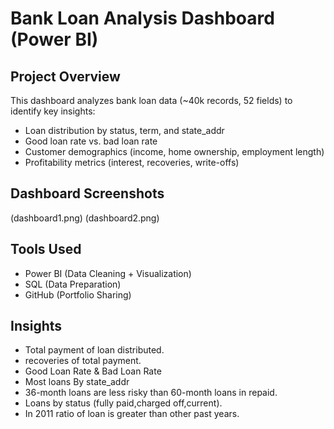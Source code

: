 # Bank Loan Analysis Dashboard (Power BI)

## Project Overview
This dashboard analyzes bank loan data (~40k records, 52 fields) to identify key insights:
- Loan distribution by status, term, and state_addr
- Good loan rate vs. bad loan rate
- Customer demographics (income, home ownership, employment length)
- Profitability metrics (interest, recoveries, write-offs)

## Dashboard Screenshots
(dashboard1.png)
(dashboard2.png)

## Tools Used
- Power BI (Data Cleaning + Visualization)
- SQL (Data Preparation)
- GitHub (Portfolio Sharing)

## Insights
- Total payment of loan distributed.
- recoveries of total payment.
- Good Loan Rate & Bad Loan Rate 
- Most loans By state_addr
- 36-month loans are less risky than 60-month loans in repaid.
- Loans by status (fully paid,charged off,current).
- In 2011 ratio of loan is greater than other past years.


